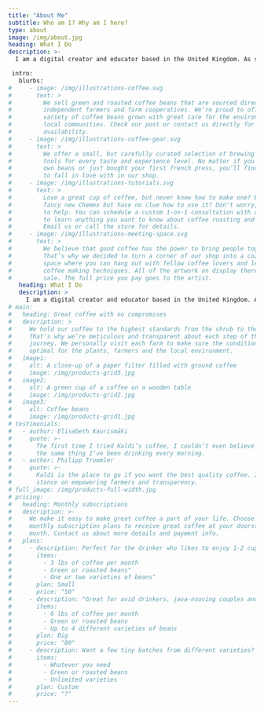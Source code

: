 ```yaml
---
title: "About Me"
subtitle: Who am I? Why am I here?
type: about
image: /img/about.jpg
heading: What I Do
description: >-
  I am a digital creator and educator based in the United Kingdom. As such, I have worked on a multitude of projects across a wide fieldset. My mission to make the world a better and more diverse place through improved education and opportunities. How do I do this? That's the real question and whilst I could answer it simply, I'm not the kind of person to provide basic answers to any question - so do read on to find out more.

 intro:
   blurbs:
#     - image: /img/illustrations-coffee.svg
#       text: >
#         We sell green and roasted coffee beans that are sourced directly from
#         independent farmers and farm cooperatives. We’re proud to offer a
#         variety of coffee beans grown with great care for the environment and
#         local communities. Check our post or contact us directly for current
#         availability.
#     - image: /img/illustrations-coffee-gear.svg
#       text: >
#         We offer a small, but carefully curated selection of brewing gear and
#         tools for every taste and experience level. No matter if you roast your
#         own beans or just bought your first french press, you’ll find a gadget
#         to fall in love with in our shop.
#     - image: /img/illustrations-tutorials.svg
#       text: >
#         Love a great cup of coffee, but never knew how to make one? Bought a
#         fancy new Chemex but have no clue how to use it? Don't worry, we’re here
#         to help. You can schedule a custom 1-on-1 consultation with our baristas
#         to learn anything you want to know about coffee roasting and brewing.
#         Email us or call the store for details.
#     - image: /img/illustrations-meeting-space.svg
#       text: >
#         We believe that good coffee has the power to bring people together.
#         That’s why we decided to turn a corner of our shop into a cozy meeting
#         space where you can hang out with fellow coffee lovers and learn about
#         coffee making techniques. All of the artwork on display there is for
#         sale. The full price you pay goes to the artist.
   heading: What I Do
   description: >
     I am a digital creator and educator based in the United Kingdom. As such, I have worked on a multitude of projects across a wide fieldset. My mission to make the world a better and more diverse place through improved education and opportunities. How do I do this? That's the real question and whilst I could answer it simply, I'm not the kind of person to provide basic answers to any question - so do read on to find out more.
# main:
#   heading: Great coffee with no compromises
#   description: >
#     We hold our coffee to the highest standards from the shrub to the cup.
#     That’s why we’re meticulous and transparent about each step of the coffee’s
#     journey. We personally visit each farm to make sure the conditions are
#     optimal for the plants, farmers and the local environment.
#   image1:
#     alt: A close-up of a paper filter filled with ground coffee
#     image: /img/products-grid3.jpg
#   image2:
#     alt: A green cup of a coffee on a wooden table
#     image: /img/products-grid2.jpg
#   image3:
#     alt: Coffee beans
#     image: /img/products-grid1.jpg
# testimonials:
#   - author: Elisabeth Kaurismäki
#     quote: >-
#       The first time I tried Kaldi’s coffee, I couldn’t even believe that was
#       the same thing I’ve been drinking every morning.
#   - author: Philipp Trommler
#     quote: >-
#       Kaldi is the place to go if you want the best quality coffee. I love their
#       stance on empowering farmers and transparency.
# full_image: /img/products-full-width.jpg
# pricing:
#   heading: Monthly subscriptions
#   description: >-
#     We make it easy to make great coffee a part of your life. Choose one of our
#     monthly subscription plans to receive great coffee at your doorstep each
#     month. Contact us about more details and payment info.
#   plans:
#     - description: Perfect for the drinker who likes to enjoy 1-2 cups per day.
#       items:
#         - 3 lbs of coffee per month
#         - Green or roasted beans"
#         - One or two varieties of beans"
#       plan: Small
#       price: "50"
#     - description: "Great for avid drinkers, java-nsoving couples and bigger crowds"
#       items:
#         - 6 lbs of coffee per month
#         - Green or roasted beans
#         - Up to 4 different varieties of beans
#       plan: Big
#       price: "80"
#     - description: Want a few tiny batches from different varieties? Try our custom plan
#       items:
#         - Whatever you need
#         - Green or roasted beans
#         - Unlimited varieties
#       plan: Custom
#       price: "?"
---
```

